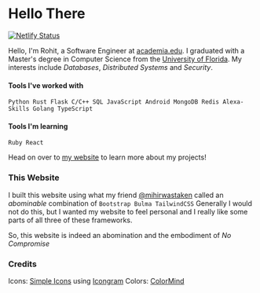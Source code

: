 # Hello There

[![Netlify Status](https://api.netlify.com/api/v1/badges/563580da-230b-411b-a47e-e27a7d05d4d7/deploy-status)](https://app.netlify.com/sites/infernapexavier/deploys)

Hello, I'm Rohit, a Software Engineer at [academia.edu](https://academia.edu). I graduated with a Master's degree in Computer Science from the [University of Florida](https://www.ufl.edu).
My interests include _Databases_, _Distributed Systems_ and _Security_.

#### Tools I've worked with

`Python Rust Flask C/C++ SQL JavaScript Android MongoDB Redis Alexa-Skills Golang TypeScript`

#### Tools I'm learning

`Ruby React`

Head on over to [my website](https://rohitc.tech) to learn more about my projects!

### This Website

I built this website using what my friend [@mihirwastaken](https://github.com/boromihir) called an _abominable_ combination of `Bootstrap Bulma TailwindCSS`
Generally I would not do this, but I wanted my website to feel personal and I really like some parts of all three of these frameworks.

So, this website is indeed an abomination and the embodiment of _No Compromise_

### Credits

Icons: [Simple Icons](https://simpleicons.org/) using [Icongram](https://icongr.am/)
Colors: [ColorMind](http://colormind.io/)
